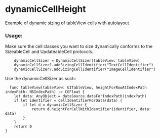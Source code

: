 dynamicCellHeight
=================

Example of dynamic sizing of tableView cells with autolayout

### Usage:

Make sure the cell classes you want to size dynamically conforms to the SizeableCell and UpdateableCell protocols.

        dynamicCellSizer = DynamicCellSizer(tableView: tableView)
        dynamicCellSizer?.addSizingCellIdentifier("TextCellIdentifier")
        dynamicCellSizer?.addSizingCellIdentifier("ImageCellIdentifier")
        
  Use the dynamicCellSizer as such:
  
      func tableView(tableView: UITableView, heightForRowAtIndexPath indexPath: NSIndexPath) -> CGFloat {
        let data: AnyObject = dataSource.dataForIndexPath(indexPath)
        if let identifier = cellIdentifierForData(data) {
            if let d = dynamicCellSizer {
                return d.heightForCellWithIdentifier(identifier, data: data)
            }
        }
        return 0
    }
